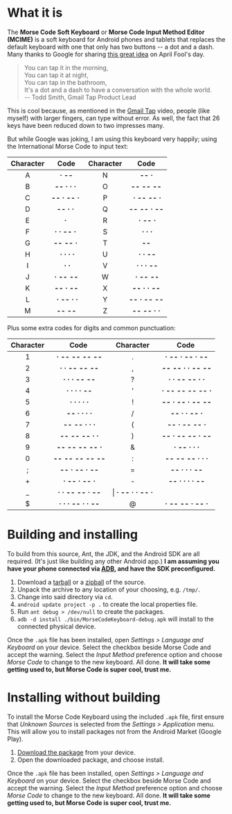 # What it is #

The **Morse Code Soft Keyboard** or **Morse Code Input Method Editor (MCIME)** is a soft keyboard for Android phones and tablets that replaces the default keyboard with one that only has two buttons -- a dot and a dash. Many thanks to Google for sharing [this great idea][Gmail Tap] on April Fool's day.

> You can tap it in the morning,  
> You can tap it at night,  
> You can tap in the bathroom,  
> It's a dot and a dash to have a conversation with the whole world.  
> -- Todd Smith, Gmail Tap Product Lead

This is cool because, as mentioned in the [Gmail Tap] video, people (like myself) with larger fingers, can type without error. As well, the fact that 26 keys have been reduced down to two impresses many.

But while Google was joking, I am using this keyboard very happily; using the International Morse Code to input text:

|Character|Code|Character|Code|
|:-------:|:--:|:-------:|:--:|
|A|**&middot;&nbsp;--**|N|**--&nbsp;&middot;**|
|B|**--&nbsp;&middot;&nbsp;&middot;&nbsp;&middot;&nbsp;**|O|**--&nbsp;--&nbsp;--**|
|C|**--&nbsp;&middot;&nbsp;--&nbsp;&middot;&nbsp;**|P|**&nbsp;&middot;&nbsp;--&nbsp;--&nbsp;&middot;**|
|D|**--&nbsp;&middot;&nbsp;&middot;&nbsp;**|Q|**--&nbsp;--&nbsp;&middot;&nbsp;--**|
|E|**&middot;&nbsp;**|R|**&nbsp;&middot;&nbsp;--&nbsp;&middot;**|
|F|**&middot;&nbsp;&middot;&nbsp;--&nbsp;&middot;&nbsp;**|S|**&nbsp;&middot;&nbsp;&middot;&nbsp;&middot;**|
|G|**--&nbsp;--&nbsp;&middot;&nbsp;**|T|**--**|
|H|**&nbsp;&middot;&nbsp;&middot;&nbsp;&middot;&nbsp;&middot;**|U|**&nbsp;&middot;&nbsp;&middot;&nbsp;--**|
|I|**&nbsp;&middot;&nbsp;&middot;**|V|**&nbsp;&middot;&nbsp;&middot;&nbsp;&middot;&nbsp;--**|
|J|**&nbsp;&middot;&nbsp;--&nbsp;--&nbsp;**|W|**&nbsp;&middot;&nbsp;--&nbsp;--**|
|K|**--&nbsp;&middot;&nbsp;--**|X|**--&nbsp;&middot;&nbsp;&middot;&nbsp;--**|
|L|**&nbsp;&middot;&nbsp;--&nbsp;&middot;&nbsp;&middot;**|Y|**--&nbsp;&middot;&nbsp;--&nbsp;--**|
|M|**--&nbsp;--**|Z|**--&nbsp;--&nbsp;&middot;&nbsp;&middot;**|

Plus some extra codes for digits and common punctuation:

|Character|Code|Character|Code|
|:-------:|:--:|:-------:|:--:|
|1|**&nbsp;&middot;&nbsp;--&nbsp;--&nbsp;--&nbsp;--**|.|**&nbsp;&middot;&nbsp;--&nbsp;&middot;&nbsp;--&nbsp;&middot;&nbsp;--**|
|2|**&nbsp;&middot;&nbsp;&middot;&nbsp;--&nbsp;--&nbsp;--**|,|**&nbsp;--&nbsp;--&nbsp;&middot;&nbsp;&middot;&nbsp;--&nbsp;--**|
|3|**&nbsp;&middot;&nbsp;&middot;&nbsp;&middot;&nbsp;--&nbsp;--**|?|**&nbsp;&middot;&nbsp;&middot;&nbsp;--&nbsp;--&nbsp;&middot;&nbsp;&middot;**|
|4|**&nbsp;&middot;&nbsp;&middot;&nbsp;&middot;&nbsp;&middot;&nbsp;--**|'|**&nbsp;&middot;&nbsp;--&nbsp;--&nbsp;--&nbsp;--&nbsp;&middot;**|
|5|**&nbsp;&middot;&nbsp;&middot;&nbsp;&middot;&nbsp;&middot;&nbsp;&middot;**|!|**&nbsp;--&nbsp;&middot;&nbsp;--&nbsp;&middot;&nbsp;--&nbsp;--**|
|6|**&nbsp;--&nbsp;&middot;&nbsp;&middot;&nbsp;&middot;&nbsp;&middot;**|/|**&nbsp;--&nbsp;&middot;&nbsp;&middot;&nbsp;--&nbsp;&middot;**|
|7|**&nbsp;--&nbsp;--&nbsp;&middot;&nbsp;&middot;&nbsp;&middot;**|(|**&nbsp;--&nbsp;&middot;&nbsp;--&nbsp;--&nbsp;&middot;**|
|8|**&nbsp;--&nbsp;--&nbsp;--&nbsp;&middot;&nbsp;&middot;**|)|**&nbsp;--&nbsp;&middot;&nbsp;--&nbsp;--&nbsp;&middot;&nbsp;--**|
|9|**&nbsp;--&nbsp;--&nbsp;--&nbsp;--&nbsp;&middot;**|&amp;|**&nbsp;&middot;&nbsp;--&nbsp;&middot;&nbsp;&middot;&nbsp;&middot;**|
|0|**&nbsp;--&nbsp;--&nbsp;--&nbsp;--&nbsp;--**|:|**&nbsp;--&nbsp;--&nbsp;--&nbsp;&middot;&nbsp;&middot;&nbsp;&middot;**|
|;|**&nbsp;--&nbsp;&middot;&nbsp;--&nbsp;&middot;&nbsp;--**|=|**&nbsp;--&nbsp;&middot;&nbsp;&middot;&nbsp;&middot;&nbsp;--**|
|+|**&nbsp;&middot;&nbsp;--&nbsp;&middot;&nbsp;--&nbsp;&middot;**|-|**&nbsp;--&nbsp;&middot;&nbsp;&middot;&nbsp;&middot;&nbsp;&middot;&nbsp;--**|
|_|**&nbsp;&middot;&nbsp;&middot;&nbsp;--&nbsp;--&nbsp;&middot;&nbsp;--**|\\|**&nbsp;&middot;&nbsp;--&nbsp;&middot;&nbsp;&middot;&nbsp;--&nbsp;&middot;**|
|$|**&nbsp;&middot;&nbsp;&middot;&nbsp;&middot;&nbsp;--&nbsp;&middot;&nbsp;&middot;&nbsp;--**|@|**&nbsp;&middot;&nbsp;--&nbsp;--&nbsp;&middot;&nbsp;--&nbsp;&middot;**|

  [Gmail Tap]:http://www.youtube.com/watch?v=1KhZKNZO8mQ

# Building and installing #

To build from this source, Ant, the JDK, and the Android SDK are all required. (It's just like building any other Android app.) **I am assuming you have your phone connected via [ADB][3], and have the SDK preconfigured.**

1. Download a [tarball][2] or a [zipball][1] of the source.
2. Unpack the archive to any location of your choosing, e.g. `/tmp/`.
3. Change into said directory via `cd`.
3. `android update project -p .` to create the local properties file.
4. Run `ant debug > /dev/null` to create the packages.
5. `adb -d install ./bin/MorseCodeKeyboard-debug.apk` will install to the connected physical device.

Once the `.apk` file has been installed, open *Settings > Language and Keyboard* on your device. Select the checkbox beside Morse Code and accept the warning. Select the *Input Method* preference option and choose *Morse Code* to change to the new keyboard. All done. **It will take some getting used to, but Morse Code is super cool, trust me.**

# Installing without building #

To install the Morse Code Keyboard using the included `.apk` file, first ensure that *Unknown Sources* is selected from the *Settings > Application* menu. This will allow you to install packages not from the Android Market (Google Play).

1. [Download the package][4] from your device.
2. Open the downloaded package, and choose install.

Once the `.apk` file has been installed, open *Settings > Language and Keyboard* on your device. Select the checkbox beside Morse Code and accept the warning. Select the *Input Method* preference option and choose *Morse Code* to change to the new keyboard. All done. **It will take some getting used to, but Morse Code is super cool, trust me.**

  [1]:https://github.com/whymarrh/mcime/zipball/master
  [2]:https://github.com/whymarrh/mcime/tarball/master
  [3]:http://developer.android.com/guide/developing/tools/adb.html
  [4]:https://raw.github.com/whymarrh/mcime/master/apk/MorseCodeKeyboard.apk
